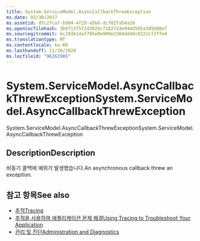 ```yaml
---
title: System.ServiceModel.AsyncCallbackThrewException
ms.date: 03/30/2017
ms.assetid: dfc27ca7-b904-4f29-a5b6-dc702fa54a20
ms.openlocfilehash: 3b9f1375f2d302bcf182743e94dd595a389d88ef
ms.sourcegitcommit: bc293b14af795e0e999e3304dd40c0222cf2ffe4
ms.translationtype: MT
ms.contentlocale: ko-KR
ms.lasthandoff: 11/26/2020
ms.locfileid: "96262985"
---
```

# <a name="systemservicemodelasynccallbackthrewexception"></a><span data-ttu-id="b3059-102">System.ServiceModel.AsyncCallbackThrewException</span><span class="sxs-lookup"><span data-stu-id="b3059-102">System.ServiceModel.AsyncCallbackThrewException</span></span>

<span data-ttu-id="b3059-103">System.ServiceModel.AsyncCallbackThrewException</span><span class="sxs-lookup"><span data-stu-id="b3059-103">System.ServiceModel.AsyncCallbackThrewException</span></span>  
  
## <a name="description"></a><span data-ttu-id="b3059-104">Description</span><span class="sxs-lookup"><span data-stu-id="b3059-104">Description</span></span>  

 <span data-ttu-id="b3059-105">비동기 콜백에 예외가 발생했습니다.</span><span class="sxs-lookup"><span data-stu-id="b3059-105">An asynchronous callback threw an exception.</span></span>  
  
## <a name="see-also"></a><span data-ttu-id="b3059-106">참고 항목</span><span class="sxs-lookup"><span data-stu-id="b3059-106">See also</span></span>

- [<span data-ttu-id="b3059-107">추적</span><span class="sxs-lookup"><span data-stu-id="b3059-107">Tracing</span></span>](index.md)
- [<span data-ttu-id="b3059-108">추적을 사용하여 애플리케이션 문제 해결</span><span class="sxs-lookup"><span data-stu-id="b3059-108">Using Tracing to Troubleshoot Your Application</span></span>](using-tracing-to-troubleshoot-your-application.md)
- [<span data-ttu-id="b3059-109">관리 및 진단</span><span class="sxs-lookup"><span data-stu-id="b3059-109">Administration and Diagnostics</span></span>](../index.md)
